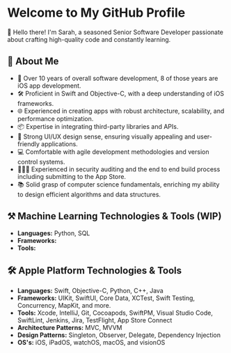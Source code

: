 # Welcome to My GitHub Profile

👋 Hello there! I'm Sarah, a seasoned Senior Software Developer passionate about crafting high-quality code and constantly learning.

## 🚀 About Me

- 📱 Over 10 years of overall software development, 8 of those years are iOS app development.
- 🛠️ Proficient in Swift and Objective-C, with a deep understanding of iOS frameworks.
- 🌐 Experienced in creating apps with robust architecture, scalability, and performance optimization.
- 📦 Expertise in integrating third-party libraries and APIs.
- 🎨 Strong UI/UX design sense, ensuring visually appealing and user-friendly applications.
- 💻 Comfortable with agile development methodologies and version control systems.
- 🕵🏻‍♀️ Experienced in security auditing and the end to end build process including submitting to the App Store.
- 📚 Solid grasp of computer science fundamentals, enriching my ability to design efficient algorithms and data structures.

## ⚒️ Machine Learning Technologies & Tools (WIP)
- **Languages:** Python, SQL
- **Frameworks:**
- **Tools:** 

## 🛠️ Apple Platform Technologies & Tools

- **Languages:** Swift, Objective-C, Python, C++, Java
- **Frameworks:** UIKit, SwiftUI, Core Data, XCTest, Swift Testing, Concurrency, MapKit, and more.
- **Tools:** Xcode, IntelliJ, Git, Cocoapods, SwiftPM, Visual Studio Code, SwiftLint, Jenkins, Jira, TestFlight, App Store Connect
- **Architecture Patterns:** MVC, MVVM
- **Design Patterns:** Singleton, Observer, Delegate, Dependency Injection
- **OS's:** iOS, iPadOS, watchOS, macOS, and visionOS



